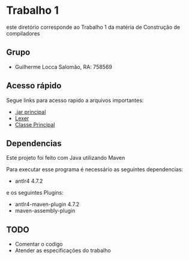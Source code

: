 # Trabalho 1 

este diretório corresponde ao Trabalho 1 da matéria de Construção de compiladores

## Grupo
- Guilherme Locca Salomão, RA: 758569

## Acesso rápido
Segue links para acesso rapido a arquivos importantes:
- [.jar principal](https://github.com/Caotichazard/Construcao-de-Compiladores/blob/main/Trabalho-1/LA-Lexico/target/LA-Lexico-1.0-SNAPSHOT-jar-with-dependencies.jar)
- [Lexer](https://github.com/Caotichazard/Construcao-de-Compiladores/blob/main/Trabalho-1/LA-Lexico/src/main/antlr4/br/ufscar/dc/compiladores/la/lexico/LALexer.g4) 
- [Classe Principal](https://github.com/Caotichazard/Construcao-de-Compiladores/blob/main/Trabalho-1/LA-Lexico/src/main/java/br/ufscar/dc/compiladores/la/lexico/Principal.java)

## Dependencias
Este projeto foi feito com Java utilizando Maven

Para executar esse programa é necessário as seguintes dependencias:
- antlr4 4.7.2

e os seguintes Plugins:
- antlr4-maven-plugin 4.7.2
- maven-assembly-plugin


## TODO
- Comentar o codigo
- Atender as especificações do trabalho